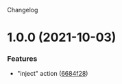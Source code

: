 Changelog

# 1.0.0 (2021-10-03)


### Features

* "inject" action ([6684f28](https://github.com/MichaelBrunn3r/svelte-inject/commit/6684f28d67603ec78e7a624e315097a192d4c601))
